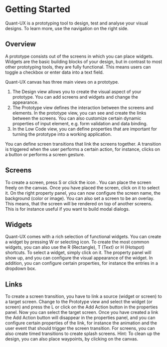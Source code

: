 # Getting Started

Quant-UX is a prototyping tool to design, test and analyse your visual designs. To learn more, use the navigation on the right side.

## Overview

A prototype consists out of the screens in which you can place widgets. Widgets are the basic building blocks of your design, but in contrast to most other prototyping tools, they are fully functional. This means users can toggle a checkbox or enter data into a text field.

Quant-UX canvas has three main views on a prototype.

1. The Design view allows you to create the visual aspect of your prototype. You can add screens and widgets and change the appearance.
2. The Prototype view defines the interaction between the screens and elements. In the prototype view, you can see and create the links between the screens. You can also customize certain dynamic properties of input element, e.g. form validation and data binding.
3. In the Low Code view, you can define properties that are important for turning the prototype into a working application.

You can define screen transitions that link the screens together. A transition is triggered when the user performs a certain action, for instance, clicks on a button or performs a screen gesture.

## Screens

To create a screen, press S or click the icon <vp-icon name="addScreen" />. You can place the screen freely on the canvas.
Once you have placed the screen, click on it to select it. On the right property panel, you can now configure the screen name, the background (color or image).
You can also set a screen to be an overlay. This means, that the screen will be rendered on top of another screens. This is for instance useful if you want to build modal dialogs.

## Widgets

Quant-UX comes with a rich selection of functional widgets. You can create a widget by pressing W or selecting icon. To create the most common widgets, you can also use the R (Rectangle), T (Text) or H (Hotspot) shortcuts.
To select a widget, simply click on it. The property panel will show up, and you can configure the visual appearance of the widget. In addition, you can configure certain properties, for instance the entries in a dropdown box.

## Links

To create a screen transition, you have to link a source (widget or screen) to a target screen. Change to the Prototype view and select the widget (or screen) and press the L or click on the Add Action button in the properties panel. Now you can select the target screen.
Once you have created a link the Add Action button will disappear in the properties panel, and you can configure certain properties of the link, for instance the animation and the user event that should trigger the screen transition. For screens, you can also create timed transitions to create splash screens.
Hint: To clean up the design, you can also place waypoints, by clicking on the canvas.
